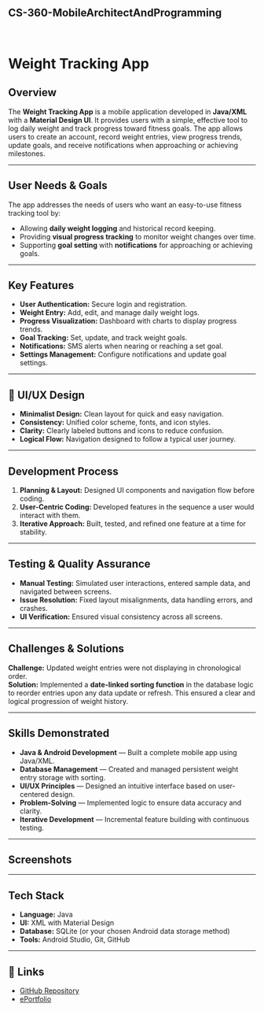 ## CS-360-MobileArchitectAndProgramming
&nbsp;
# Weight Tracking App

## Overview
The **Weight Tracking App** is a mobile application developed in **Java/XML** with a **Material Design UI**. It provides users with a simple, effective tool to log daily weight and track progress toward fitness goals. The app allows users to create an account, record weight entries, view progress trends, update goals, and receive notifications when approaching or achieving milestones.

---

## User Needs & Goals
The app addresses the needs of users who want an easy-to-use fitness tracking tool by:
- Allowing **daily weight logging** and historical record keeping.
- Providing **visual progress tracking** to monitor weight changes over time.
- Supporting **goal setting** with **notifications** for approaching or achieving goals.

---

## Key Features
- **User Authentication:** Secure login and registration.
- **Weight Entry:** Add, edit, and manage daily weight logs.
- **Progress Visualization:** Dashboard with charts to display progress trends.
- **Goal Tracking:** Set, update, and track weight goals.
- **Notifications:** SMS alerts when nearing or reaching a set goal.
- **Settings Management:** Configure notifications and update goal settings.

---

## 🎨 UI/UX Design
- **Minimalist Design:** Clean layout for quick and easy navigation.
- **Consistency:** Unified color scheme, fonts, and icon styles.
- **Clarity:** Clearly labeled buttons and icons to reduce confusion.
- **Logical Flow:** Navigation designed to follow a typical user journey.

---

## Development Process
1. **Planning & Layout:** Designed UI components and navigation flow before coding.
2. **User-Centric Coding:** Developed features in the sequence a user would interact with them.
3. **Iterative Approach:** Built, tested, and refined one feature at a time for stability.

---

## Testing & Quality Assurance
- **Manual Testing:** Simulated user interactions, entered sample data, and navigated between screens.
- **Issue Resolution:** Fixed layout misalignments, data handling errors, and crashes.
- **UI Verification:** Ensured visual consistency across all screens.

---

## Challenges & Solutions
**Challenge:** Updated weight entries were not displaying in chronological order.  
**Solution:** Implemented a **date-linked sorting function** in the database logic to reorder entries upon any data update or refresh. This ensured a clear and logical progression of weight history.

---

## Skills Demonstrated
- **Java & Android Development** — Built a complete mobile app using Java/XML.
- **Database Management** — Created and managed persistent weight entry storage with sorting.
- **UI/UX Principles** — Designed an intuitive interface based on user-centered design.
- **Problem-Solving** — Implemented logic to ensure data accuracy and clarity.
- **Iterative Development** — Incremental feature building with continuous testing.

---

## Screenshots

---

## Tech Stack
- **Language:** Java
- **UI:** XML with Material Design
- **Database:** SQLite (or your chosen Android data storage method)
- **Tools:** Android Studio, Git, GitHub

---

## 🔗 Links
- [GitHub Repository](https://github.com/Bobby-Davis)
- [ePortfolio](https://bobby-davis.github.io/ePortfolio/)


